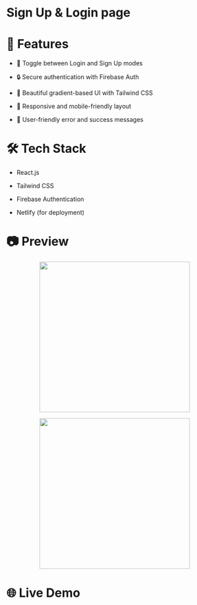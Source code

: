 # Sign Up & Login page 
# 🚀 Features
* 🔄 Toggle between Login and Sign Up modes
  
* 🔒 Secure authentication with Firebase Auth
  
* 🎨 Beautiful gradient-based UI with Tailwind CSS

* 📱 Responsive and mobile-friendly layout
  
* 💬 User-friendly error and success messages

# 🛠️ Tech Stack
* React.js

* Tailwind CSS

* Firebase Authentication

* Netlify (for deployment)

# 📷 Preview
<p align="center">
  <img src="docs/login.png" width="350"> 
</p>

<p align="center">
  <img src="docs/sign.png" width="350"> 
</p>

# 🌐 Live Demo
